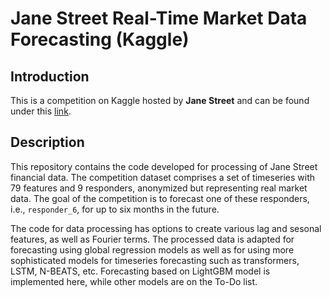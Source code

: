 # Jane Street Real-Time Market Data Forecasting (Kaggle)

## Introduction

This is a competition on Kaggle hosted by **Jane Street** and can be found under this [link](https://www.kaggle.com/competitions/jane-street-real-time-market-data-forecasting).

## Description

This repository contains the code developed for processing of Jane Street financial data. The competition dataset comprises a set of timeseries with 79 features and 9 responders, anonymized but representing real market data. The goal of the competition is to forecast one of these responders, i.e., `responder_6`, for up to six months in the future.

The code for data processing has options to create various lag and sesonal features, as well as Fourier terms. The processed data is adapted for forecasting using global regression models as well as for using more sophisticated models for timeseries forecasting such as transformers, LSTM, N-BEATS, etc. Forecasting based on LightGBM model is implemented here, while other models are on the To-Do list.
